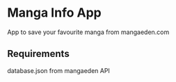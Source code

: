 # Manga Info App
App to save your favourite manga from mangaeden.com

## Requirements
database.json from mangaeden API